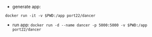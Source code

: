 * generate app:

`docker run -it -v $PWD:/app port22/dancer`

* run app:
`docker run -d --name dancer -p 5000:5000 -v $PWD:/app port22/dancer`

